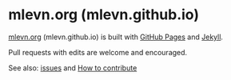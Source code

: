# mlevn.org (mlevn.github.io)

[mlevn.org](https://mlevn.org) (mlevn.github.io) is built with [GitHub Pages](https://guides.github.com/features/pages/) and [Jekyll](https://help.github.com/articles/about-github-pages-and-jekyll/). 

Pull requests with edits are welcome and encouraged.

See also: [issues](../../issues) and [How to contribute](https://mlevn.org/contribute/)

